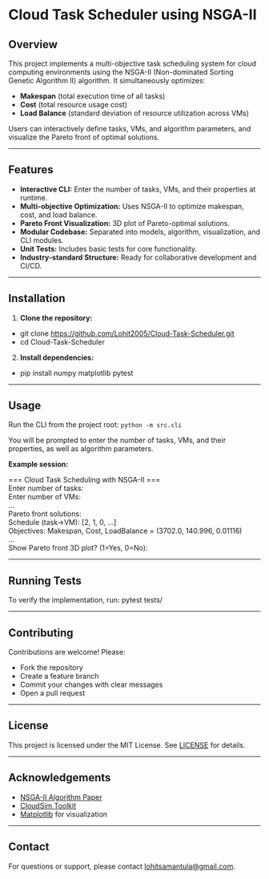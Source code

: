 # Cloud Task Scheduler using NSGA-II

## Overview

This project implements a multi-objective task scheduling system for cloud computing environments using the NSGA-II (Non-dominated Sorting Genetic Algorithm II) algorithm. It simultaneously optimizes:
- **Makespan** (total execution time of all tasks)
- **Cost** (total resource usage cost)
- **Load Balance** (standard deviation of resource utilization across VMs)

Users can interactively define tasks, VMs, and algorithm parameters, and visualize the Pareto front of optimal solutions.

---

## Features

- **Interactive CLI:** Enter the number of tasks, VMs, and their properties at runtime.
- **Multi-objective Optimization:** Uses NSGA-II to optimize makespan, cost, and load balance.
- **Pareto Front Visualization:** 3D plot of Pareto-optimal solutions.
- **Modular Codebase:** Separated into models, algorithm, visualization, and CLI modules.
- **Unit Tests:** Includes basic tests for core functionality.
- **Industry-standard Structure:** Ready for collaborative development and CI/CD.

---

## Installation

1. **Clone the repository:**
- git clone https://github.com/Lohit2005/Cloud-Task-Scheduler.git
- cd Cloud-Task-Scheduler

2. **Install dependencies:**
- pip install numpy matplotlib pytest

---

## Usage

Run the CLI from the project root:
`python -m src.cli`

You will be prompted to enter the number of tasks, VMs, and their properties, as well as algorithm parameters.


**Example session:**

=== Cloud Task Scheduling with NSGA-II ===<br/>
Enter number of tasks:<br/>
Enter number of VMs:<br/>
...<br/>
Pareto front solutions:<br/>
Schedule (task->VM): [2, 1, 0, ...]<br/>
Objectives: Makespan, Cost, LoadBalance = (3702.0, 140.996, 0.01116)<br/>
...<br/>
Show Pareto front 3D plot? (1=Yes, 0=No):<br/>

---

## Running Tests

To verify the implementation, run:
pytest tests/


---

## Contributing

Contributions are welcome! Please:
- Fork the repository
- Create a feature branch
- Commit your changes with clear messages
- Open a pull request

---

## License

This project is licensed under the MIT License. See [LICENSE](LICENSE) for details.

---

## Acknowledgements

- [NSGA-II Algorithm Paper](https://ieeexplore.ieee.org/document/996017)
- [CloudSim Toolkit](https://cloudsim-plus.org/)
- [Matplotlib](https://matplotlib.org/) for visualization

---

## Contact

For questions or support, please contact [lohitsamantula@gmail.com](mailto:lohitsamantula@gmail.com).
